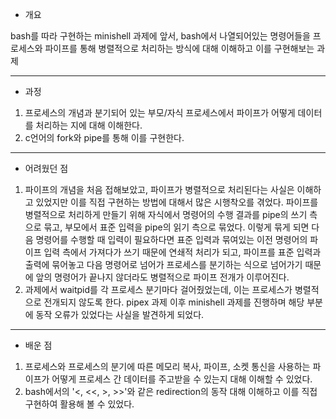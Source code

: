 - 개요

bash를 따라 구현하는 minishell 과제에 앞서, bash에서 나열되어있는 명령어들을 프로세스와 파이프를 통해 병렬적으로 처리하는 방식에 대해 이해하고 이를 구현해보는 과제

---
- 과정

1. 프로세스의 개념과 분기되어 있는 부모/자식 프로세스에서 파이프가 어떻게 데이터를 처리하는 지에 대해 이해한다.
2. c언어의 fork와 pipe를 통해 이를 구현한다.

---
- 어려웠던 점

1. 파이프의 개념을 처음 접해보았고, 파이프가 병렬적으로 처리된다는 사실은 이해하고 있었지만 이를 직접 구현하는 방법에 대해서 많은 시행착오를 겪었다. 파이프를 병렬적으로 처리하게 만들기 위해 자식에서 명령어의 수행 결과를 pipe의 쓰기 측으로 묶고, 부모에서 표준 입력을 pipe의 읽기 측으로 묶었다. 이렇게 묶게 되면 다음 명령어를 수행할 때 입력이 필요하다면 표준 입력과 묶여있는 이전 명령어의 파이프 입력 측에서 가져다가 쓰기 때문에 연쇄적 처리가 되고, 파이프를 표준 입력과 출력에 묶어놓고 다음 명령어로 넘어가 프로세스를 분기하는 식으로 넘어가기 때문에 앞의 명령어가 끝나지 않더라도 병렬적으로 파이프 전개가 이루어진다.
2. 과제에서 waitpid를 각 프로세스 분기마다 걸어줬었는데, 이는 프로세스가 병렬적으로 전개되지 않도록 한다. pipex 과제 이후 minishell 과제를 진행하며 해당 부분에 동작 오류가 있었다는 사실을 발견하게 되었다.

---
- 배운 점

1. 프로세스와 프로세스의 분기에 따른 메모리 복사, 파이프, 소켓 통신을 사용하는 파이프가 어떻게 프로세스 간 데이터를 주고받을 수 있는지 대해 이해할 수 있었다.
2. bash에서의 '<, <<, >, >>'와 같은 redirection의 동작 대해 이해하고 이를 직접 구현하여 활용해 볼 수 있었다.

